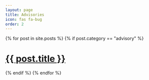 ```yaml
---
layout: page
title: Advisories
icon: fas fa-bug
order: 2
---
```

<div id="post-list">

{% for post in site.posts %}
  {% if post.category == "advisory" %}
  <div class="post-preview">
    <h1>
      <a href="{{ post.url | relative_url }}">{{ post.title }}</a>
    </h1>
  </div> <!-- .post-review -->
  {% endif %}
{% endfor %}

</div> <!-- #post-list -->